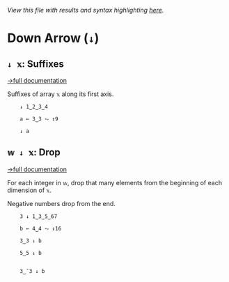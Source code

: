 *View this file with results and syntax highlighting [here](https://mlochbaum.github.io/BQN/help/suffixes_drop.html).*

# Down Arrow (`↓`)

## `↓ 𝕩`: Suffixes
[→full documentation](../doc/prefixes.md)

Suffixes of array `𝕩` along its first axis.

        ↓ 1‿2‿3‿4

        a ← 3‿3 ⥊ ↕9

        ↓ a



## `𝕨 ↓ 𝕩`: Drop
[→full documentation](../doc/take.md)

For each integer in `𝕨`, drop that many elements from the beginning of each dimension of `𝕩`.

Negative numbers drop from the end.

        3 ↓ 1‿3‿5‿67

        b ← 4‿4 ⥊ ↕16

        3‿3 ↓ b

        5‿5 ↓ b


        3‿¯3 ↓ b
